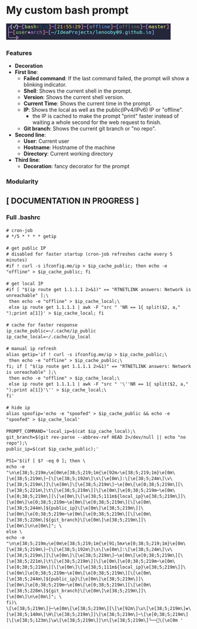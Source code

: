 # My custom bash prompt

![Prompt](./../assets/images/bash.png)

### Features

- **Decoration**
- **First line**:
  - **Failed command**: If the last command failed, the prompt will show a blinking indicator.
  - **Shell**: Shows the current shell in the prompt.
  - **Version**: Shows the current shell version.
  - **Current Time**: Shows the current time in the prompt.
  - **IP**: Shows the local as well as the public(IPv4/IPv6) IP or "offline".
      - the IP is cached to make the prompt "print" faster instead of waiting a whole second for the web request to finish.
  - **Git branch**: Shows the current git branch or "no repo".
- **Second line**:
  - **User**: Current user
  - **Hostname**: Hostname of the machine
  - **Directory**: Current working directory
- **Third line**:
  - **Decoration**: fancy decorator for the prompt


### Modularity

## [ DOCUMENTATION IN PROGRESS ]

### Full .bashrc

```text
# cron-job
# */5 * * * * getip

# get public IP
# disabled for faster startup (cron-job refreshes cache every 5 minutes)
#if ! curl -s ifconfig.me/ip > $ip_cache_public; then echo -e "offline" > $ip_cache_public; fi

# get local IP
#if [ "$(ip route get 1.1.1.1 2>&1)" == "RTNETLINK answers: Network is unreachable" ];\
 then echo -e "offline" > $ip_cache_local;\
 else ip route get 1.1.1.1 | awk -F "src " 'NR == 1{ split($2, a," ");print a[1]}' > $ip_cache_local; fi

# cache for faster response
ip_cache_public=~/.cache/ip_public
ip_cache_local=~/.cache/ip_local

# manual ip refresh
alias getip='if ! curl -s ifconfig.me/ip > $ip_cache_public;\
 then echo -e "offline" > $ip_cache_public;\
fi; if [ "$(ip route get 1.1.1.1 2>&1)" == "RTNETLINK answers: Network is unreachable" ];\
 then echo -e "offline" > $ip_cache_local;\
 else ip route get 1.1.1.1 | awk -F "src " '\''NR == 1{ split($2, a," ");print a[1]}'\'' > $ip_cache_local;\
fi'

# hide ip
alias spoofip='echo -e "spoofed" > $ip_cache_public && echo -e "spoofed" > $ip_cache_local'

PROMPT_COMMAND='local_ip=$(cat $ip_cache_local);\
git_branch=$(git rev-parse --abbrev-ref HEAD 2>/dev/null || echo "no repo");\
public_ip=$(cat $ip_cache_public);'

PS1='$(if [ $? -eq 0 ]; then \
echo -e "\n\e[38;5;219m╭\e[0m\e[38;5;219;1m{\e[92m✓\e[38;5;219;1m}\e[0m\[\e[38;5;219m\]─[\[\e[38;5;192m\]\s\[\e[0m\]:\[\e[38;5;24m\]\v\[\e[38;5;219m\]]\[\e[0m\]\[\e[38;5;219m\]─\e[0m\[\e[0;38;5;219m\][\[\e[38;5;221m\]\t\[\e[38;5;219m\]]\[\e[0m\]\e[0;38;5;219m─\e[0m\[\e[0;38;5;219m\][\[\e[0m\]\[\e[38;5;111m${local_ip}\e[38;5;219m\]]\[\e[0m\]\e[0;38;5;219m─\e[0m\[\e[0;38;5;219m\][\[\e[0m\[\e[38;5;244m\]${public_ip}\[\e[0m\]\e[38;5;219m\]]\[\e[0m\]\e[0;38;5;219m─\e[0m\[\e[0;38;5;219m\][\[\e[0m\[\e[38;5;228m\]${git_branch}\[\e[0m\]\e[38;5;219m\]]\[\e[0m\]\n\e[0m\]"; \
else \
echo -e "\n\e[38;5;219m╭\e[0m\e[38;5;219;1m{\e[91;5m✗\e[0;38;5;219;1m}\e[0m\[\e[38;5;219m\]─[\[\e[38;5;192m\]\s\[\e[0m\]:\[\e[38;5;24m\]\v\[\e[38;5;219m\]]\[\e[0m\]\[\e[38;5;219m\]─\e[0m\[\e[0;38;5;219m\][\[\e[38;5;221m\]\t\[\e[38;5;219m\]]\[\e[0m\]\e[0;38;5;219m─\e[0m\[\e[0;38;5;219m\][\[\e[0m\]\[\e[38;5;111m${local_ip}\e[38;5;219m\]]\[\e[0m\]\e[0;38;5;219m─\e[0m\[\e[0;38;5;219m\][\[\e[0m\[\e[38;5;244m\]${public_ip}\[\e[0m\]\e[38;5;219m\]]\[\e[0m\]\e[0;38;5;219m─\e[0m\[\e[0;38;5;219m\][\[\e[0m\[\e[38;5;228m\]${git_branch}\[\e[0m\]\e[38;5;219m\]]\[\e[0m\]\n\e[0m\]"; \
fi)\
\[\e[38;5;219m\]├─\e[0m\[\e[38;5;219m\][\[\e[92m\]\u\[\e[38;5;219m\]❖\[\e[38;5;140m\]\H\[\e[38;5;219m\]]\[\e[38;5;219m\]─\[\e[0;38;5;219m\][\[\e[38;5;123m\]\w\[\e[38;5;219m\]]\n\[\e[38;5;219m\]╰──𑁱\[\e[0m '
```

